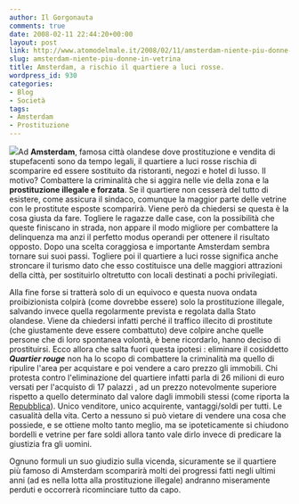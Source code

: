 ```yaml
---
author: Il Gorgonauta
comments: true
date: 2008-02-11 22:44:20+00:00
layout: post
link: http://www.atomodelmale.it/2008/02/11/amsterdam-niente-piu-donne-in-vetrina/
slug: amsterdam-niente-piu-donne-in-vetrina
title: Amsterdam, a rischio il quartiere a luci rosse.
wordpress_id: 930
categories:
- Blog
- Società
tags:
- Amsterdam
- Prostituzione
---
```


![](http://www.atomodelmale.it/wp-content/uploads/2008/10/redlightdistrict-300x250.jpg)Ad **Amsterdam**, famosa città olandese dove prostituzione e vendita di stupefacenti sono da tempo legali, il quartiere a luci rosse rischia di scomparire ed essere sostituito da ristoranti, negozi e hotel di lusso. Il motivo? Combattere la criminalità che si aggira nelle vie della zona e la **prostituzione illegale e forzata**. Se il quartiere non cesserà del tutto di esistere, come assicura il sindaco, comunque la maggior parte delle vetrine con le prostitute esposte scomparirà. Viene però da chiedersi se questa è la cosa giusta da fare. Togliere le ragazze dalle case, con la possibilità che queste finiscano in strada, non appare il modo migliore per combattere la delinquenza ma anzi il perfetto modus operandi per ottenere il risultato opposto. Dopo una scelta coraggiosa e importante Amsterdam sembra tornare sui suoi passi. Togliere poi il quartiere a luci rosse significa anche stroncare il turismo dato che esso costituisce una delle maggiori attrazioni della città, per sostituirlo oltretutto con locali destinati a pochi privilegiati.

<!-- more -->


Alla fine forse si tratterà solo di un equivoco e questa nuova ondata proibizionista colpirà (come dovrebbe essere) solo la prostituzione illegale, salvando invece quella regolarmente prevista e regolata dalla Stato olandese. Viene da chiedersi infatti perché il traffico illecito di prostitute (che giustamente deve essere combattuto) deve colpire anche quelle persone che di loro spontanea volontà, è bene ricordarlo, hanno deciso di prostituirsi. Ecco allora che salta fuori questa ipotesi : eliminare il cosiddetto **_**Quartier rouge**_** non ha lo scopo di combattere la criminalità ma quello di ripulire l'area per acquistare e poi vendere a caro prezzo gli immobili. Chi protesta contro l'eliminazione del quartiere infatti parla di 26 milioni di euro versati per l'acquisto di 17 palazzi , ad un prezzo notevolmente superiore rispetto a quello determinato dal valore dagli immobili stessi (come riporta la [Repubblica](http://www.repubblica.it/2008/02/sezioni/esteri/quartiere-luci-rosse/quartiere-luci-rosse/quartiere-luci-rosse.html)). Unico venditore, unico acquirente, vantaggi/soldi per tutti. Le casualità della vita. Certo a nessuno si può vietare di vendere una cosa che possiede, e se ottiene molto tanto meglio, ma se ipoteticamente si chiudono bordelli e vetrine per fare soldi allora tanto vale dirlo invece di predicare la giustizia fra gli uomini.

Ognuno formuli un suo giudizio sulla vicenda, sicuramente se il quartiere più famoso di Amsterdam scomparirà molti dei progressi fatti negli ultimi anni (ad es nella lotta alla prostituzione illegale) andranno miseramente perduti e occorrerà ricominciare tutto da capo.
